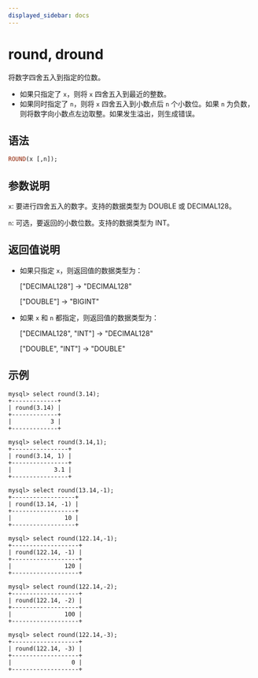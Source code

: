 ```yaml
---
displayed_sidebar: docs
---
```


# round, dround



将数字四舍五入到指定的位数。

- 如果只指定了 `x`，则将 `x` 四舍五入到最近的整数。
- 如果同时指定了 `n`，则将 `x` 四舍五入到小数点后 `n` 个小数位。如果 `n` 为负数，则将数字向小数点左边取整。如果发生溢出，则生成错误。

## 语法

```Haskell
ROUND(x [,n]);
```

## 参数说明

`x`: 要进行四舍五入的数字。支持的数据类型为 DOUBLE 或 DECIMAL128。

`n`: 可选，要返回的小数位数。支持的数据类型为 INT。

## 返回值说明

- 如果只指定 `x`，则返回值的数据类型为：

  ["DECIMAL128"] -> "DECIMAL128"

  ["DOUBLE"] -> "BIGINT"

- 如果 `x` 和 `n` 都指定，则返回值的数据类型为：

  ["DECIMAL128", "INT"] -> "DECIMAL128"

  ["DOUBLE", "INT"] -> "DOUBLE"

## 示例

```Plain Text
mysql> select round(3.14);
+-------------+
| round(3.14) |
+-------------+
|           3 |
+-------------+

mysql> select round(3.14,1);
+----------------+
| round(3.14, 1) |
+----------------+
|            3.1 |
+----------------+

mysql> select round(13.14,-1);
+------------------+
| round(13.14, -1) |
+------------------+
|               10 |
+------------------+

mysql> select round(122.14,-1);
+-------------------+
| round(122.14, -1) |
+-------------------+
|               120 |
+-------------------+

mysql> select round(122.14,-2);
+-------------------+
| round(122.14, -2) |
+-------------------+
|               100 |
+-------------------+

mysql> select round(122.14,-3);
+-------------------+
| round(122.14, -3) |
+-------------------+
|                 0 |
+-------------------+
```